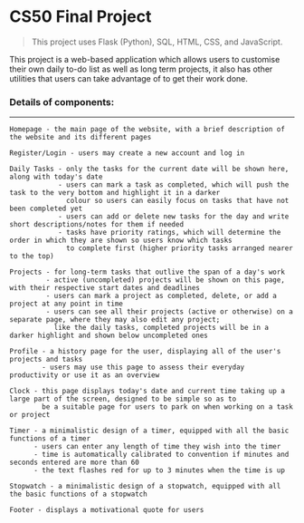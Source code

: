 
# CS50 Final Project
> This project uses Flask (Python), SQL, HTML, CSS, and JavaScript.

This project is a web-based application which allows users to customise their own daily to-do list as well as long term projects,
it also has other utilities that users can take advantage of to get their work done.

### Details of components:
---

    Homepage - the main page of the website, with a brief description of the website and its different pages

    Register/Login - users may create a new account and log in

    Daily Tasks - only the tasks for the current date will be shown here, along with today's date
                - users can mark a task as completed, which will push the task to the very bottom and highlight it in a darker
                  colour so users can easily focus on tasks that have not been completed yet
                - users can add or delete new tasks for the day and write short descriptions/notes for them if needed
                - tasks have priority ratings, which will determine the order in which they are shown so users know which tasks
                  to complete first (higher priority tasks arranged nearer to the top)

    Projects - for long-term tasks that outlive the span of a day's work
             - active (uncompleted) projects will be shown on this page, with their respective start dates and deadlines
             - users can mark a project as completed, delete, or add a project at any point in time
             - users can see all their projects (active or otherwise) on a separate page, where they may also edit any project;
               like the daily tasks, completed projects will be in a darker highlight and shown below uncompleted ones

    Profile - a history page for the user, displaying all of the user's projects and tasks
            - users may use this page to assess their everyday productivity or use it as an overview

    Clock - this page displays today's date and current time taking up a large part of the screen, designed to be simple so as to
            be a suitable page for users to park on when working on a task or project

    Timer - a minimalistic design of a timer, equipped with all the basic functions of a timer
          - users can enter any length of time they wish into the timer
          - time is automatically calibrated to convention if minutes and seconds entered are more than 60
          - the text flashes red for up to 3 minutes when the time is up

    Stopwatch - a minimalistic design of a stopwatch, equipped with all the basic functions of a stopwatch

    Footer - displays a motivational quote for users
